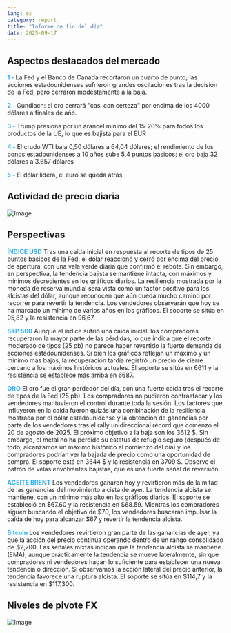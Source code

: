 ```yaml
---
lang: es
category: report
title: "Informe de fin del día"
date: 2025-09-17
---
```



<h2>Aspectos destacados del mercado</h2>
<strong style="color: #2caef7;">1 - </strong> La Fed y el Banco de Canadá recortaron un cuarto de punto; las acciones estadounidenses sufrieron grandes oscilaciones tras la decisión de la Fed, pero cerraron modestamente a la baja.

<strong style="color: #2caef7;">2 - </strong> Gundlach: el oro cerrará "casi con certeza" por encima de los 4000 dólares a finales de año.

<strong style="color: #2caef7;">3 - </strong> Trump presiona por un arancel mínimo del 15-20% para todos los productos de la UE, lo que es bajista para el EUR

<strong style="color: #2caef7;">4 - </strong> El crudo WTI baja 0,50 dólares a 64,04 dólares; el rendimiento de los bonos estadounidenses a 10 años sube 5,4 puntos básicos; el oro baja 32 dólares a 3.657 dólares

<strong style="color: #2caef7;">5 - </strong> El dólar lidera, el euro se queda atrás



<h2>Actividad de precio diaria</h2>
<img src="https://markleighedu.github.io/img/Sep-2025/17-Sep-2025/price.jpg" alt="Image"/>

<h2>Perspectivas</h2>
<strong style="color: #2caef7;">ÍNDICE USD</strong> Tras una caída inicial en respuesta al recorte de tipos de 25 puntos básicos de la Fed, el dólar reaccionó y cerró por encima del precio de apertura, con una vela verde diaria que confirmó el rebote. Sin embargo, en perspectiva, la tendencia bajista se mantiene intacta, con máximos y mínimos decrecientes en los gráficos diarios. La resiliencia mostrada por la moneda de reserva mundial será vista como un factor positivo para los alcistas del dólar, aunque reconocen que aún queda mucho camino por recorrer para revertir la tendencia. Los vendedores observarán que hoy se ha marcado un mínimo de varios años en los gráficos. El soporte se sitúa en 95,82 y la resistencia en 96,67.

<strong style="color: #2caef7;">S&P 500</strong> Aunque el índice sufrió una caída inicial, los compradores recuperaron la mayor parte de las pérdidas, lo que indica que el recorte moderado de tipos (25 pb) no parece haber revertido la fuerte demanda de acciones estadounidenses. Si bien los gráficos reflejan un máximo y un mínimo más bajos, la recuperación tardía registró un precio de cierre cercano a los máximos históricos actuales. El soporte se sitúa en 6611 y la resistencia se establece más arriba en 6687.

<strong style="color: #2caef7;">ORO</strong> El oro fue el gran perdedor del día, con una fuerte caída tras el recorte de tipos de la Fed (25 pb). Los compradores no pudieron contraatacar y los vendedores mantuvieron el control durante toda la sesión. Los factores que influyeron en la caída fueron quizás una combinación de la resiliencia mostrada por el dólar estadounidense y la obtención de ganancias por parte de los vendedores tras el rally unidireccional récord que comenzó el 20 de agosto de 2025. El próximo objetivo a la baja son los 3612 $. Sin embargo, el metal no ha perdido su estatus de refugio seguro (después de todo, alcanzamos un máximo histórico al comienzo del día) y los compradores podrían ver la bajada de precio como una oportunidad de compra. El soporte está en 3644 $ y la resistencia en 3709 $. Observe el patrón de velas envolventes bajistas, que es una fuerte señal de reversión.

<strong style="color: #2caef7;">ACEITE BRENT</strong> Los vendedores ganaron hoy y revirtieron más de la mitad de las ganancias del movimiento alcista de ayer. La tendencia alcista se mantiene, con un mínimo más alto en los gráficos diarios. El soporte se estableció en $67.60 y la resistencia en $68.59. Mientras los compradores siguen buscando el objetivo de $70, los vendedores buscarán impulsar la caída de hoy para alcanzar $67 y revertir la tendencia alcista.

<strong style="color: #2caef7;">Bitcoin</strong> Los vendedores revirtieron gran parte de las ganancias de ayer, ya que la acción del precio continúa operando dentro de un rango consolidado de $2,700. Las señales mixtas indican que la tendencia alcista se mantiene (EMA), aunque prácticamente la tendencia se mueve lateralmente, sin que compradores ni vendedores hagan lo suficiente para establecer una nueva tendencia o dirección. Si observamos la acción lateral del precio anterior, la tendencia favorece una ruptura alcista. El soporte se sitúa en $114,7 y la resistencia en $117,300.



<h2>Niveles de pivote FX</h2>
<img src="https://markleighedu.github.io/img/Sep-2025/17-Sep-2025/pivot.jpg" alt="Image"/>